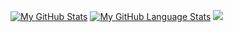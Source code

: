 [![My GitHub Stats](https://github-readme-stats.vercel.app/api/?username=mwaidesu&count_private=true&theme=tokyonight&showicons=true)]()
[![My GitHub Language Stats](https://github-readme-stats.vercel.app/api/top-langs/?username=mwaidesu&langs_count=5&theme=tokyonight)]()
![](https://github.com/mwaidesu/github-stats/blob/master/generated/overview.svg)
